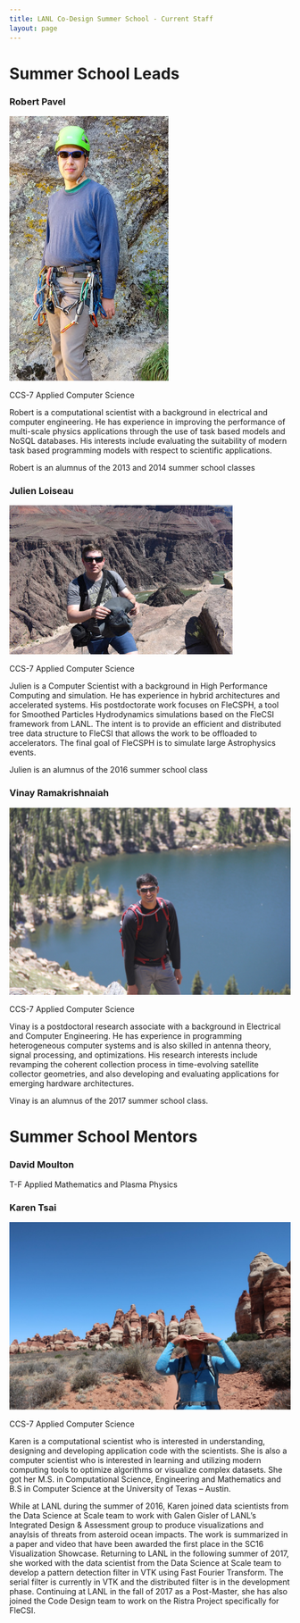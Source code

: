 ```yaml
---
title: LANL Co-Design Summer School - Current Staff
layout: page
---
```


# Summer School Leads

### Robert Pavel
![](images/rspLead.jpg)

CCS-7 Applied Computer Science

Robert is a computational scientist with a background in electrical and computer engineering. He has experience in improving the performance of multi-scale physics applications through the use of task based models and NoSQL databases. His interests include evaluating the suitability of modern task based programming models with respect to scientific applications.

Robert is an alumnus of the 2013 and 2014 summer school classes

### Julien Loiseau
![](images/jloiseau.jpg)

CCS-7 Applied Computer Science

Julien is a Computer Scientist with a background in High Performance Computing and simulation. He has experience in hybrid architectures and accelerated systems.  His postdoctorate work focuses on FleCSPH, a tool for Smoothed Particles Hydrodynamics simulations based on the FleCSI framework from LANL.  The intent is to provide an efficient and distributed tree data structure to FleCSI that allows the work to be offloaded to accelerators. The final goal of FleCSPH is to simulate large Astrophysics events. 

Julien is an alumnus of the 2016 summer school class

### Vinay Ramakrishnaiah
![](images/Vinay.JPG)

CCS-7 Applied Computer Science

Vinay is a postdoctoral research associate with a background in Electrical and Computer Engineering. He has experience in programming heterogeneous computer systems and is also skilled in antenna theory, signal processing, and optimizations. His research interests include revamping the coherent collection process in time-evolving satellite collector geometries, and also developing and evaluating applications for emerging hardware architectures.

Vinay is an alumnus of the 2017 summer school class.


# Summer School Mentors

### David Moulton

T-F Applied Mathematics and Plasma Physics

### Karen Tsai
![](images/ktsai.jpg)

CCS-7 Applied Computer Science

Karen is a computational scientist who is interested in understanding, designing and developing application code with the scientists. She is also a computer scientist who is interested in learning and utilizing modern computing tools to optimize algorithms or visualize complex datasets. She got her M.S. in Computational Science, Engineering and Mathematics and B.S in Computer Science at the University of Texas – Austin.
 
While at LANL during the summer of 2016, Karen joined data scientists from the Data Science at Scale team to work with Galen Gisler of LANL’s Integrated Design & Assessment group to produce visualizations and anaylsis of threats from asteroid ocean impacts. The work is summarized in a paper and video that have been awarded the first place in the SC16 Visualization Showcase.
Returning to LANL in the following summer of 2017, she worked with the data scientist from the Data Science at Scale team to develop a pattern detection filter in VTK using Fast Fourier Transform. The serial filter is currently in VTK and the distributed filter is in the development phase.
Continuing at LANL in the fall of 2017 as a Post-Master, she has also joined the Code Design team to work on the Ristra Project specifically for FleCSI.

<!-- 
### Reid Priedhorsky
![](images/reidp.jpg)

HPC-ENV HPC Environments

Reid is a staff scientist at Los Alamos National Laboratory. Prior to Los Alamos, he was a research staff member at IBM Research. He holds a Ph.D. in computer science from the University of Minnesota and a B.A., also in computer science, from Macalester College.

His work focuses on large-scale data analysis from both systems and applications perspectives. Recent lines of research include using social media and web traffic to monitor and forecast the spread of disease as well as developing technology to bring data-intensive computing and user-defined software stacks to existing high-performance computing systems.

In his spare time, he enjoys reading, bicycling, hiking (especially in the mountains and deserts of the American West), tinkering with things, photography, and hanging out with his wife and sons.

### Wesley Paul Even

CCS-2 Computational Physics and Methods

### Tim Randles

HPC-DES HPC Design

### Joshua C Dolence

CCS-2 Computational Physics and Methods



### Li-Ta (Ollie) Lo

CCS-7 Applied Computer Science

Li-Ta Lo a.k.a Ollie received a B.S. in Physics from National Chung-Hsing University in 1995 and a M.S. in Applied Mechanics from National Taiwan University in 1997. He joined Los Alamos National Laboratory in 2003, after working in the semiconductor industry for 4 years. As a multi-disciplined, multi-cultured person, he has enjoyed working with several teams and a diverse set of projects during his career at LANL. His current research interest includes data science, large-scale visualization and analysis, data-parallel programming and software engineering for scientific computing.


### Allen McPherson
![](images/mcpherson.jpg)

CCS-7 Applied Computer Science

Al is a semi-retired computer scientist working part-time as an Associate Staff Member on the BEE
project. Prior to retiring in 2015 Al was the CoDesign Team Lead and founder
of the Los Alamos CoDesign Summer School. Al's current
technical interest is the potential application of elastic, industrial-scale,
cloud technologies to HPC. In his (copious) spare time Al enjoys cooking,
hiking, and traveling with his lovely wife.

### Irina Sagert

CCS-2 Computational Physics and Methods

### Andrew Gaspar
![](images/agaspar.jpg)

CCS-7 Applied Computer Science

Andrew Gaspar is a Computer Scientist in CCS-7 with a focus on Software Engineering. He has a Computer Engineering B.Sc. from the University of Nebraska – Lincoln. After graduating in 2014, he worked at Microsoft on the Network Driver stack in Windows 10, collaborating on a next generation network device driver API geared towards high-throughput network cards. In 2017, he joined Los Alamos. He now works on code modernization efforts in Los Alamos’ established, high-value Eulerian codes, primarily on adoption of C++14 and Kokkos. He also has an interest in the Rust programming language, and researching applications of it to High Performance Computing.

### Sam Jones

CCS-2 Computational Physics and Methods

### Irina Demeshko
![](images/irina.jpg)

CCS-7 Applied Computer Science

Irina is a computational scientist the Co-Design Team. Her current research work is currently focused on integrating task-based run-time systems into several software projects at LANL, but, in general, her research interests lay around new HPC technologies in application to large-scale scientific simulation codes.

### Patricia (Pat) Grubel
![](images/grubel.png)

CCS-7 Applied Computer Science

Pat is a postdoctoral research associate in the Co-design Team. She has a background in electrical and computer engineering, future architectures, and performance analysis of task basked runtime systems.  Her current interests lie in modeling and performance optimization of applications using task based systems, cloud computing technologies, and benchmarking new architectures.


### Jonah Miller
![](images/jm-horseshoe-bend.jpg)


LANL CNLS Fellow, CCS-2 Computational Physics and Methods
 
Jonah is a computational physicist focusing on relativistic astrophysics. He has experience in scaleable algorithms and methods for astrophysics as well as on integrating complicated microphysics with large fluid codes. His PhD work focused on developing new methods for general relativity simulations. And his postdoctorate work focuses on combining general relativity, highly magnetized plasmas, and neutrino radiation physics to model what happens when two neutron stars merge.
 
Jonah is an alumnus of the 2016 summer school class
 
 

### David Gunter
![](images/gunter.jpg)

CCS-7 Applied Computer Science

David is former computational physicist working in the fields of condensed matter and electromagnetic computations. He now devotes his time to exploring novel algorithms, architectures, and programming models to help solve some of LANL's most pressing computational needs. He is a member of the IC Application Performance Team as well as the Future Architectures Team within CCS-7.

### Chris Malone
![](images/malone.jpg)

XCP-1 Lagrangian Applications

Chris is a computational scientist with a background in astrophysics. In particular, his interests lie in numerical modelling of astrophysical explosions driven by turbulent flow coupled to thermonuclear reactions, such as Type Ia supernovae and Type I X-ray bursts.  In recent years, his focus has been on high-energy physics in general, with applications and development on modern computing architectures.

### Marc Charest
![](images/Marc_Charest.jpg)

XCP-1 Lagrangian Applications

Marc's current research focuses on developing highly-scalable algorithms for multi-material and multi-physics problems that are specifically designed for next-generation computer architectures.  More specifically, he is developing/implementing advanced remapping strategies for arbitrary polygonal meshes.  Prior research at LANL focused on developing high-order methods for Eulerian and ALE hydrodynamics that can be used in conjunction with adaptive mesh refinement and unstructured grids. -->


